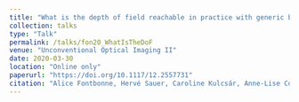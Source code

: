```yaml
---
title: "What is the depth of field reachable in practice with generic binary phase masks and digital deconvolution?"
collection: talks
type: "Talk"
permalink: /talks/fon20_WhatIsTheDoF
venue: "Unconventional Optical Imaging II"
date: 2020-03-30
location: "Online only"
paperurl: "https://doi.org/10.1117/12.2557731"
citation: "Alice Fontbonne, Hervé Sauer, Caroline Kulcsár, Anne-Lise Coutrot, François Goudail, "What is the depth of field reachable in practice with generic binary phase masks and digital deconvolution?," Proc. SPIE 11351, Unconventional Optical Imaging II, 113510F (30 March 2020)"
---
```

